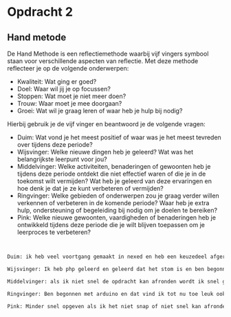 # Opdracht 2
## Hand metode

De Hand Methode is een reflectiemethode waarbij vijf vingers symbool staan voor verschillende aspecten van reflectie. Met deze methode reflecteer je op de volgende onderwerpen:

* Kwaliteit: Wat ging er goed?
* Doel: Waar wil jij je op focussen?
* Stoppen: Wat moet je niet meer doen?
* Trouw: Waar moet je mee doorgaan?
* Groei: Wat wil je graag leren of waar heb je hulp bij nodig?

Hierbij gebruik je de vijf vinger en beantwoord je de volgende vragen:

- Duim: Wat vond je het meest positief of waar was je het meest tevreden over tijdens deze periode? <br>
- Wijsvinger: Welke nieuwe dingen heb je geleerd? Wat was het belangrijkste leerpunt voor jou? <br>
- Middelvinger: Welke activiteiten, benaderingen of gewoonten heb je tijdens deze periode ontdekt die niet effectief waren of die je in de toekomst wilt vermijden? Wat heb je geleerd van deze ervaringen en hoe denk je dat je ze kunt verbeteren of vermijden? <br>
- Ringvinger: Welke gebieden of onderwerpen zou je graag verder willen verkennen of verbeteren in de komende periode? Waar heb je extra hulp, ondersteuning of begeleiding bij nodig om je doelen te bereiken? <br>
- Pink: Welke nieuwe gewoonten, vaardigheden of benaderingen heb je ontwikkeld tijdens deze periode die je wilt blijven toepassen om je leerproces te verbeteren? <br>

```txt


Duim: ik heb veel voortgang gemaakt in nexed en heb een keuzedeel afgerond

Wijsvinger: Ik heb php geleerd en geleerd dat het stom is en ben begonnen met arduino leren

Middelvinger: als ik niet snel de opdracht kan afronden wordt ik snel gedemotiveerd, ik geef de schuld aan ADHD

Ringvinger: Ben begonnen met arduino en dat vind ik tot nu toe leuk ook al heb ik al een lampje vermoord

Pink: Minder snel opgeven als ik het niet snap of niet snel kan afronden

```
